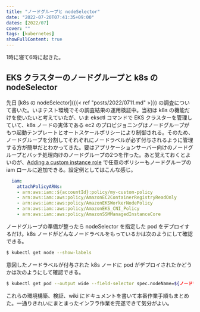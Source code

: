 ```yaml
---
title: "ノードグループと nodeSelector"
date: "2022-07-20T07:41:35+09:00"
dates: [2022/07]
cover: ""
tags: [kubernetes]
showFullContent: true
---
```


1時に寝て6時に起きた。

## EKS クラスターのノードグループと k8s の nodeSelector

先日 [k8s の nodeSelector]({{< ref "posts/2022/0711.md" >}}) の調査について書いた。いまテスト環境でその調査結果の運用検証中。当初は k8s の機能だけを使いたいと考えていたが、いま eksctl コマンドで EKS クラスターを管理していて、k8s ノードの実体である ec2 のプロビジョニングはノードグループがもつ起動テンプレートとオートスケールポリシーにより制御される。そのため、ノードグループを分割してそれぞれにノードラベルが必ず付与されるように管理する方が簡単だとわかってきた。要はアプリケーションサーバー向けのノードグループとバッチ処理向けのノードグループの2つを作った。あと覚えておくとよいのが、[Adding a custom instance role](https://eksctl.io/usage/iam-policies/#adding-a-custom-instance-role) で任意のポリシーもノードグループの iam ロールに追加できる。設定例としてはこんな感じ。

```yml
  iam:
    attachPolicyARNs:
    - arn:aws:iam::${accountId}:policy/my-custom-policy
    - arn:aws:iam::aws:policy/AmazonEC2ContainerRegistryReadOnly
    - arn:aws:iam::aws:policy/AmazonEKSWorkerNodePolicy
    - arn:aws:iam::aws:policy/AmazonEKS_CNI_Policy
    - arn:aws:iam::aws:policy/AmazonSSMManagedInstanceCore
```

ノードグループの準備が整ったら nodeSelector を指定した pod をデプロイするだけ。k8s ノードがどんなノードラベルをもっているかは次のようにして確認できる。

```bash
$ kubectl get node --show-labels
```

意図したノードラベルが付与された k8s ノードに pod がデプロイされたかどうかは次のようにして確認できる。

```bash
$ kubectl get pod --output wide --field-selector spec.nodeName=${ノードラベルをもつノード名}
```

これらの環境構築、検証、wiki にドキュメントを書いて本番作業手順もまとめた。一通りきれいにまとまったインフラ作業を完遂できて気分がよい。
